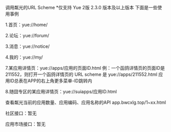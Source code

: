 调用粼光的URL Scheme
*仅支持 Yue 2版 2.3.0 版本及以上版本
下面是一些使用事例

1.首页：yue://home/

2.论坛：yue://forum/

3.消息：yue://notice/

4.我的：yue://my/

7.某应用详情页：yue://apps/应用的页面ID.html
例：一个函鸽详情页的页面ID是211552，则打开一个函鸽详情页的 URL scheme 是 yue://apps/211552.html
应用ID总表在APP的右上角更多菜单-ID跳转内

8.随囧专区的某应用详情页：yue://suiapps/应用ID.html

查看粼光当前的应用数量、应用编码、应用名称的API
app.bwcxlg.top/1~xx.html

社区接口：暂无

应用市场接口：暂无
